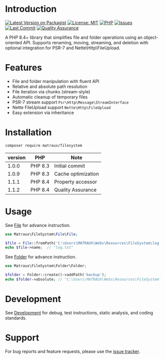 # Introduction
[![Latest Version on Packagist](https://img.shields.io/packagist/v/matraux/filesystem.svg)](https://packagist.org/packages/matraux/filesystem)
[![License: MIT](https://img.shields.io/badge/license-MIT-blue.svg)](LICENSE)
[![PHP](https://img.shields.io/badge/PHP-8.4+-blue.svg)](https://php.net)
[![Issues](https://img.shields.io/github/issues/matraux/filesystem)](https://github.com/matraux/filesystem/issues)
[![Last Commit](https://img.shields.io/github/last-commit/matraux/filesystem)](https://github.com/matraux/filesystem/commits)
[![Quality Assurance](https://img.shields.io/badge/QA-passing-brightgreen?logo=checkmarx&logoColor=white)](https://github.com/matraux/filesystem/actions/workflows/qa.yml)


A PHP 8.4+ library that simplifies file and folder operations using an object-oriented API. Supports renaming, moving, streaming, and deletion with optional integration for PSR-7 and Nette\Http\FileUpload.


# Features
- File and folder manipulation with fluent API
- Relative and absolute path resolution
- File iteration via chunks (stream-style)
- Automatic cleanup of temporary files
- PSR-7 stream support `Psr\Http\Message\StreamInterface`
- Nette FileUpload support `Nette\Http\FileUpload`
- Easy extension via inheritance


# Installation
```bash
composer require matraux/filesystem
```

| version | PHP | Note
|----|---|---
| 1.0.0 | PHP 8.3 | Initial commit
| 1.0.9 | PHP 8.3 | Cache optimization
| 1.1.1 | PHP 8.4 | Property accessor
| 1.1.2 | PHP 8.4 | Quality Assurance

# Usage
See [File](./doc/File.md) for advance instruction.
```php
use Matraux\FileSystem\File\File;

$file = File::fromPath('C:\Users\MATRAUX\Webs\Resources\FileSystem\log.txt');
echo $file->name;  // "log.txt"
```

See [Folder](./doc/Folder.md) for advance instruction.
```php
use Matraux\FileSystem\Folder\Folder;

$folder = Folder::create()->addPath('backup');
echo $folder->absolute; // "C:\Users\MATRAUX\Webs\Resources\FileSystem\backup"
```


# Development
See [Development](./doc/Development.md) for debug, test instructions, static analysis, and coding standards.


# Support
For bug reports and feature requests, please use the [issue tracker](https://github.com/matraux/filesystem/issues).